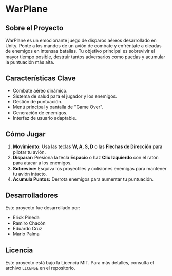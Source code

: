 # WarPlane

## Sobre el Proyecto

WarPlane es un emocionante juego de disparos aéreos desarrollado en Unity. Ponte a los mandos de un avión de combate y enfréntate a oleadas de enemigos en intensas batallas. Tu objetivo principal es sobrevivir el mayor tiempo posible, destruir tantos adversarios como puedas y acumular la puntuación más alta.

## Características Clave

* Combate aéreo dinámico.
* Sistema de salud para el jugador y los enemigos.
* Gestión de puntuación.
* Menú principal y pantalla de "Game Over".
* Generación de enemigos.
* Interfaz de usuario adaptable.

## Cómo Jugar

1.  **Movimiento:** Usa las teclas **W, A, S, D** o las **Flechas de Dirección** para pilotar tu avión.
2.  **Disparar:** Presiona la tecla **Espacio** o haz **Clic Izquierdo** con el ratón para atacar a los enemigos.
3.  **Sobrevive:** Esquiva los proyectiles y colisiones enemigas para mantener tu avión intacto.
4.  **Acumula Puntos:** Derrota enemigos para aumentar tu puntuación.



## Desarrolladores

Este proyecto fue desarrollado por:

* Erick Pineda
* Ramiro Chacón
* Eduardo Cruz
* Mario Palma


## Licencia

Este proyecto está bajo la Licencia MIT. Para más detalles, consulta el archivo `LICENSE` en el repositorio.
